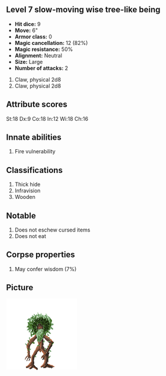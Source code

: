 ## Level 7 slow-moving wise tree-like being

- **Hit dice:** 9
- **Move:** 6"
- **Armor class:** 0
- **Magic cancellation:** 12 (82%)
- **Magic resistance:** 50%
- **Alignment:** Neutral
- **Size:** Large
- **Number of attacks:** 2
1. Claw, physical 2d8
2. Claw, physical 2d8

## Attribute scores

St:18 Dx:9 Co:18 In:12 Wi:18 Ch:16

## Innate abilities

1. Fire vulnerability

## Classifications

1. Thick hide
2. Infravision
3. Wooden

## Notable

1. Does not eschew cursed items
2. Does not eat

## Corpse properties

1. May confer wisdom (7%)

## Picture

![Treant](https://github.com/hyvanmielenpelit/GnollHackTileSet/blob/main/Monsters/treant/treant.png?raw=true)
